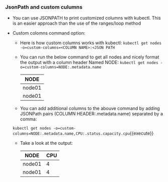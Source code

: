 ### JsonPath and custom culumns
- You can use JSONPATH to print customized columns with kubectl. This is an easier approach  than the use of the ranges/loop method
- Custom colomns command option:
    -  Here is how custom columns works with kubectl:
          `kubectl get nodes -o=custom-columns=<COLUMN NAME>:<JSON PATH`
          
    - You can run the below command to get all nodes and nicely format the output with a column header Named NODE:
        `kubectl get nodes -o=custom-columns=NODE:.metadata.name` 
        
         | NODE     |
         |--------- |
         | node01   |
         | node01   |
      

     - You can add additional columns to the abouve command by adding JSONPath pairs (COLUMN HEADER:.metadata.name) separated by a comma:
     
     `kubectl get nodes -o=custom-columns=NODE:.metadata.name,CPU:.status.capacity.cpu`{{execute}}
  -  Take a look at the  output:

     | NODE     |  CPU
     |--------- |--------- |
     | node01   |  4       |
     | node01   |  4       |



